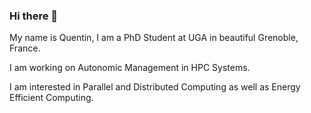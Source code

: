 ### Hi there 👋

My name is Quentin, I am a PhD Student at UGA in beautiful Grenoble, France.

I am working on Autonomic Management in HPC Systems.

I am interested in Parallel and Distributed Computing as well as Energy Efficient Computing.

<!--
**GuilloteauQ/GuilloteauQ** is a ✨ _special_ ✨ repository because its `README.md` (this file) appears on your GitHub profile.

Here are some ideas to get you started:

- 🔭 I’m currently working on ...
- 🌱 I’m currently learning ...
- 👯 I’m looking to collaborate on ...
- 🤔 I’m looking for help with ...
- 💬 Ask me about ...
- 📫 How to reach me: ...
- 😄 Pronouns: ...
- ⚡ Fun fact: ...
-->
